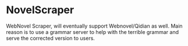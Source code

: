 ﻿# NovelScraper

WebNovel Scraper, will eventually support Webnovel/Qidian as well. Main reason is to use a grammar server to help with the terrible grammar and serve the corrected version to users. 

